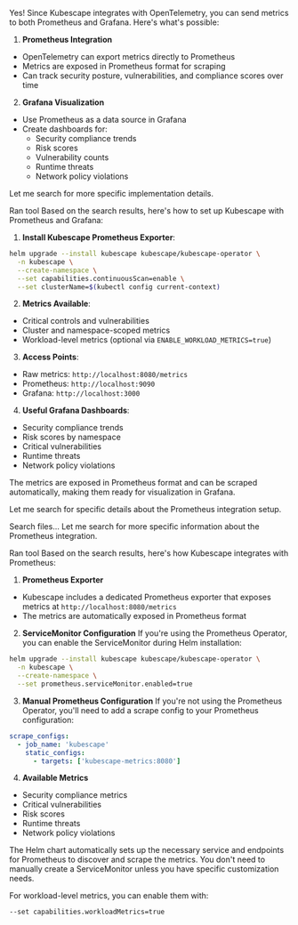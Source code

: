 Yes! Since Kubescape integrates with OpenTelemetry, you can send metrics to both Prometheus and Grafana. Here's what's possible:

1. **Prometheus Integration**
- OpenTelemetry can export metrics directly to Prometheus
- Metrics are exposed in Prometheus format for scraping
- Can track security posture, vulnerabilities, and compliance scores over time

2. **Grafana Visualization**
- Use Prometheus as a data source in Grafana
- Create dashboards for:
  - Security compliance trends
  - Risk scores
  - Vulnerability counts
  - Runtime threats
  - Network policy violations

Let me search for more specific implementation details.

Ran tool
Based on the search results, here's how to set up Kubescape with Prometheus and Grafana:

1. **Install Kubescape Prometheus Exporter**:
```bash
helm upgrade --install kubescape kubescape/kubescape-operator \
  -n kubescape \
  --create-namespace \
  --set capabilities.continuousScan=enable \
  --set clusterName=$(kubectl config current-context)
```

2. **Metrics Available**:
- Critical controls and vulnerabilities
- Cluster and namespace-scoped metrics
- Workload-level metrics (optional via `ENABLE_WORKLOAD_METRICS=true`)

3. **Access Points**:
- Raw metrics: `http://localhost:8080/metrics`
- Prometheus: `http://localhost:9090`
- Grafana: `http://localhost:3000`

4. **Useful Grafana Dashboards**:
- Security compliance trends
- Risk scores by namespace
- Critical vulnerabilities
- Runtime threats
- Network policy violations

The metrics are exposed in Prometheus format and can be scraped automatically, making them ready for visualization in Grafana.


Let me search for specific details about the Prometheus integration setup.

Search files...
Let me search for more specific information about the Prometheus integration.

Ran tool
Based on the search results, here's how Kubescape integrates with Prometheus:

1. **Prometheus Exporter**
- Kubescape includes a dedicated Prometheus exporter that exposes metrics at `http://localhost:8080/metrics`
- The metrics are automatically exposed in Prometheus format

2. **ServiceMonitor Configuration**
If you're using the Prometheus Operator, you can enable the ServiceMonitor during Helm installation:

```bash
helm upgrade --install kubescape kubescape/kubescape-operator \
  -n kubescape \
  --create-namespace \
  --set prometheus.serviceMonitor.enabled=true
```

3. **Manual Prometheus Configuration**
If you're not using the Prometheus Operator, you'll need to add a scrape config to your Prometheus configuration:

```yaml
scrape_configs:
  - job_name: 'kubescape'
    static_configs:
      - targets: ['kubescape-metrics:8080']
```

4. **Available Metrics**
- Security compliance metrics
- Critical vulnerabilities
- Risk scores
- Runtime threats
- Network policy violations

The Helm chart automatically sets up the necessary service and endpoints for Prometheus to discover and scrape the metrics. You don't need to manually create a ServiceMonitor unless you have specific customization needs.

For workload-level metrics, you can enable them with:
```bash
--set capabilities.workloadMetrics=true
```

